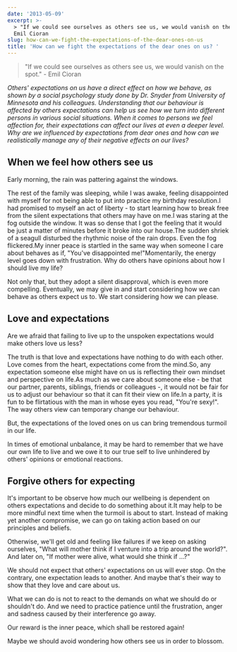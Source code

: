```yaml
---
date: '2013-05-09'
excerpt: >-
  > "If we could see ourselves as others see us, we would vanish on the spot." -
  Emil Cioran
slug: how-can-we-fight-the-expectations-of-the-dear-ones-on-us
title: 'How can we fight the expectations of the dear ones on us? '
---
```


> "If we could see ourselves as others see us, we would vanish on the spot." - Emil Cioran

*Others' expectations on us have a direct effect on how we behave, as shown by a social psychology study done by Dr. Snyder from University of Minnesota and his colleagues. Understanding that our behaviour is affected by others expectations can help us see how we turn into different persons in various social situations. When it comes to persons we feel affection for, their expectations can affect our lives at even a deeper level. Why are we influenced by expectations from dear ones and how can we realistically manage any of their negative effects on our lives?*

## When we feel how others see us

Early morning, the rain was pattering against the windows.

The rest of the family was sleeping, while I was awake, feeling disappointed with myself for not being able to put into practice my birthday resolution.I had promised to myself an act of liberty - to start learning how to break free from the silent expectations that others may have on me.I was staring at the fog outside the window. It was so dense that I got the feeling that it would be just a matter of minutes before it broke into our house.The sudden shriek of a seagull disturbed the rhythmic noise of the rain drops. Even the fog flickered.My inner peace is startled in the same way when someone I care about behaves as if, "You've disappointed me!"Momentarily, the energy level goes down with frustration. Why do others have opinions about how I should live my life?

Not only that, but they adopt a silent disapproval, which is even more compelling. Eventually, we may give in and start considering how we can behave as others expect us to. We start considering how we can please.

## Love and expectations

Are we afraid that failing to live up to the unspoken expectations would make others love us less?

The truth is that love and expectations have nothing to do with each other. Love comes from the heart, expectations come from the mind.So, any expectation someone else might have on us is reflecting their own mindset and perspective on life.As much as we care about someone else - be that our partner, parents, siblings, friends or colleagues -, it would not be fair for us to adjust our behaviour so that it can fit their view on life.In a party, it is fun to be flirtatious with the man in whose eyes you read, "You're sexy!". The way others view can temporary change our behaviour.

But, the expectations of the loved ones on us can bring tremendous turmoil in our life.

In times of emotional unbalance, it may be hard to remember that we have our own life to live and we owe it to our true self to live unhindered by others' opinions or emotional reactions.

## Forgive others for expecting

It's important to be observe how much our wellbeing is dependent on others expectations and decide to do something about it.It may help to be more mindful next time when the turmoil is about to start. Instead of making yet another compromise, we can go on taking action based on our principles and beliefs.

Otherwise, we'll get old and feeling like failures if we keep on asking ourselves, "What will mother think if I venture into a trip around the world?". And later on, "If mother were alive, what would she think if ...?"

We should not expect that others' expectations on us will ever stop. On the contrary, one expectation leads to another. And maybe that's their way to show that they love and care about us.

What we can do is not to react to the demands on what we should do or shouldn't do. And we need to practice patience until the frustration, anger and sadness caused by their interference go away.

Our reward is the inner peace, which shall be restored again!

Maybe we should avoid wondering how others see us in order to blossom.
